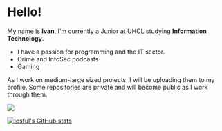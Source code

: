 # Hello!

My name is **Ivan**, I'm currently a Junior at UHCL studying **Information Technology**.
- I have a passion for programming and the IT sector.
- Crime and InfoSec podcasts
- Gaming

As I work on medium-large sized projects, I will be uploading them to my profile.
Some repositories are private and will become public as I work through them.


<a href="https://github.com/iesful/convoychat">
  <img align="center" src="https://github-readme-stats.vercel.app/api/top-langs/?username=iesful&theme=dracula" />
</a>

[![Iesful's GitHub stats](https://github-readme-stats.vercel.app/api?username=iesful&theme=dracula)](https://github.com/iesful/github-readme-stats)



<!---
iesful/iesful is a ✨ special ✨ repository because its `README.md` (this file) appears on your GitHub profile.
You can click the Preview link to take a look at your changes.
--->
